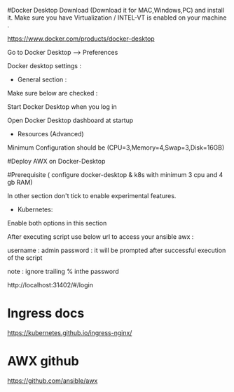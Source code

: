 
#Docker Desktop Download (Download it for MAC,Windows,PC) and install it. Make sure you have Virtualization / INTEL-VT is enabled on your machine .

https://www.docker.com/products/docker-desktop 

Go to Docker Desktop --> Preferences

Docker desktop  settings :

* General section :

Make sure below are checked :

Start Docker Desktop when you log in

Open Docker Desktop dashboard at startup

* Resources (Advanced)

Minimum Configuration should be (CPU=3,Memory=4,Swap=3,Disk=16GB)

#Deploy AWX on Docker-Desktop

#Prerequisite ( configure docker-desktop & k8s with minimum 3 cpu and 4 gb RAM)

In other section don't tick to enable experimental features. 

* Kubernetes: 

Enable both options in this section

After executing script use below url to access your ansible awx :

username : admin
password : it will be prompted after successful execution of the script 

note : ignore trailing % inthe password 

http://localhost:31402/#/login



# Ingress docs

https://kubernetes.github.io/ingress-nginx/

# AWX github

https://github.com/ansible/awx


